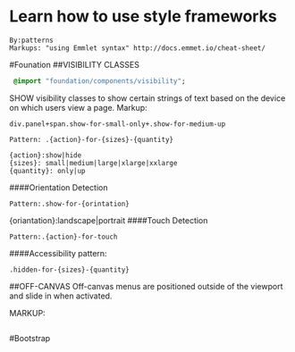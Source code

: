 # Learn how to use style frameworks
	By:patterns
	Markups: "using Emmlet syntax" http://docs.emmet.io/cheat-sheet/

#Founation 
##VISIBILITY CLASSES
```sass
 @import "foundation/components/visibility";
```
SHOW visibility classes to show certain strings of text based on the device on which users view a page.
Markup:	
```
div.panel+span.show-for-small-only+.show-for-medium-up
```	
```
Pattern: .{action}-for-{sizes}-{quantity}
```
	{action}:show|hide
	{sizes}: small|medium|large|xlarge|xxlarge
	{quantity}: only|up
####Orientation Detection
```
Pattern:.show-for-{orintation}
```
{oriantation}:landscape|portrait
####Touch Detection
```	
Pattern:.{action}-for-touch
```
####Accessibility
pattern:
```
.hidden-for-{sizes}-{quantity}
```
##OFF-CANVAS
Off-canvas menus are positioned outside of the viewport and slide in when activated. 

MARKUP: 
```.off-canvas-wrap>.inner-wrap+a.left-off-toggle+aside.left-off-canvas-menu>ul>li*^(p+a.exit-off-canvas)
```

#Bootstrap

